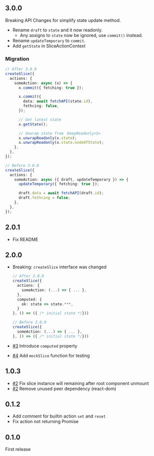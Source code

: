 ## 3.0.0

Breaking API Changes for simplify state update method.

- Rename `draft` to `state` and it now readonly.
  - Any assigns to `state` now be ignored, use `commit()` instead.
- Rename `updateTemporary` to `commit`.
- Add `getState` in SliceActionContext

### Migration

```ts
// After 3.0.0
createSlice({
  actions: {
    someAction: async (x) => {
      x.commit({ fetching: true });

      x.commit({
        data: await fetchAPI(state.id),
        fethcing: false,
      });

      // Get latest state
      x.getState();

      // Unwrap state from　DeepReadonly<S>
      x.unwrapReadonly(x.state);
      x.unwrapReadonly(x.state.nodeOfState);
    },
  },
});

// Before 3.0.0
createSlice({
  actions: {
    someAction: async ({ draft, updateTemporary }) => {
      updateTemporary({ fetching: true });

      draft.data = await fetchAPI(draft.id);
      draft.fethcing = false;
    },
  },
});
```

## 2.0.1

- Fix README

## 2.0.0

- Breaking: `createSlice` interface was changed

  ```ts
  // After 2.0.0
  createSlice({
    actions: {
      someAction: (...) => { ... },
    },
    computed: {
      ok: state => state.***,
    }
  }, () => ({ /* initial state */}))

  // Before 2.0.0
  createSlice({
    someAction: (...) => { ... },
  }, () => ({ /* initial state */}))
  ```

- [#3](https://github.com/fleur-js/lys/pull/3) Introduce `computed` property
- [#4](https://github.com/fleur-js/lys/pull/4) Add `mockSlice` function for testing

## 1.0.3

- [#2](https://github.com/fleur-js/lys/pull/2) Fix slice instance will remaining after root component unmount
- [#2](https://github.com/fleur-js/lys/pull/2) Remove unused peer dependency (react-dom)

## 0.1.2

- Add comment for builtin action `set` and `reset`
- Fix action not returning Promise

## 0.1.0

First release
